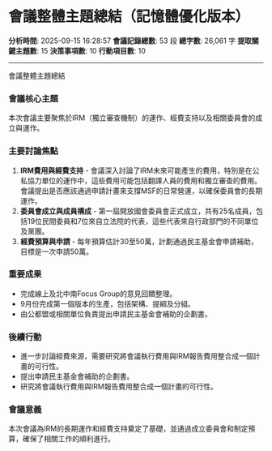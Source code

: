 # 會議整體主題總結（記憶體優化版本）

**分析時間**: 2025-09-15 16:28:57
**會議記錄總數**: 53 段
**總字數**: 26,061 字
**提取關鍵主題數**: 15
**決策事項數**: 10
**行動項目數**: 10

---

會議整體主題總結

### 會議核心主題
本次會議主要聚焦於IRM（獨立審查機制）的運作、經費支持以及相關委員會的成立與運作。

### 主要討論焦點
1. **IRM費用與經費支持** - 會議深入討論了IRM未來可能產生的費用，特別是在公私協力單位的運作中，這些費用可能包括翻譯人員的費用和獨立審查的費用。會議提出是否應該通過申請計畫來支撐MSF的日常營運，以確保委員會的長期運作。
2. **委員會成立與成員構成** - 第一屆開放國會委員會正式成立，共有25名成員，包括19位民間委員和7位來自立法院的代表，這些代表來自行政部門的不同單位及黨團。
3. **經費預算與申請** - 每年預算估計30至50萬，計劃通過民主基金會申請補助，目標是一次申請50萬。

### 重要成果
- 完成線上及北中南Focus Group的意見回饋整理。
- 9月份完成第一個版本的生產，包括架構、提綱及分組。
- 由公都盟或相關單位負責提出申請民主基金會補助的企劃書。

### 後續行動
- 進一步討論經費來源，需要研究將會議執行費用與IRM報告費用整合成一個計畫的可行性。
- 提出申請民主基金會補助的企劃書。
- 研究將會議執行費用與IRM報告費用整合成一個計畫的可行性。

### 會議意義
本次會議為IRM的長期運作和經費支持奠定了基礎，並通過成立委員會和制定預算，確保了相關工作的順利進行。